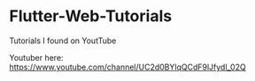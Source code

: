# Flutter-Web-Tutorials
Tutorials I found on YoutTube

Youtuber here:
https://www.youtube.com/channel/UC2d0BYlqQCdF9lJfydl_02Q
